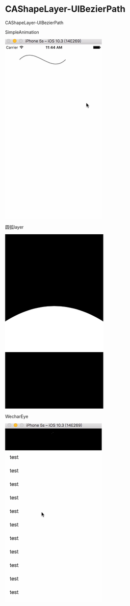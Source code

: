 # CAShapeLayer-UIBezierPath
CAShapeLayer-UIBezierPath

SimpleAnimation

![SimpleAnimation](https://github.com/vincent-cihan/CAShapeLayer-UIBezierPath/blob/master/SimpleAnimation/%E8%B4%9D%E5%A1%9E%E5%B0%94%E6%9B%B2%E7%BA%BF%2BCAShapeLayer%E5%8A%A8%E7%94%BB.gif)

圆弧layer

![圆弧layer](https://github.com/vincent-cihan/CAShapeLayer-UIBezierPath/blob/master/filmLayer/Simulator%20Screen%20Shot%202017%E5%B9%B44%E6%9C%8825%E6%97%A5%20%E4%B8%8B%E5%8D%881.40.23.png)

WecharEye

![WecharEye](https://github.com/vincent-cihan/CAShapeLayer-UIBezierPath/blob/master/WechatEye/WechatEye.gif)
